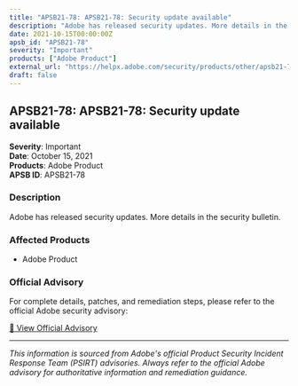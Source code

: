 ```yaml
---
title: "APSB21-78: APSB21-78: Security update available"
description: "Adobe has released security updates. More details in the security bulletin."
date: 2021-10-15T00:00:00Z
apsb_id: "APSB21-78"
severity: "Important"
products: ["Adobe Product"]
external_url: "https://helpx.adobe.com/security/products/other/apsb21-78.html"
draft: false
---
```


## APSB21-78: APSB21-78: Security update available

**Severity**: Important  
**Date**: October 15, 2021  
**Products**: Adobe Product  
**APSB ID**: APSB21-78

### Description

Adobe has released security updates. More details in the security bulletin.

### Affected Products

- Adobe Product


### Official Advisory

For complete details, patches, and remediation steps, please refer to the official Adobe security advisory:

[🔗 View Official Advisory](https://helpx.adobe.com/security/products/other/apsb21-78.html)

---

*This information is sourced from Adobe's official Product Security Incident Response Team (PSIRT) advisories. Always refer to the official Adobe advisory for authoritative information and remediation guidance.*
